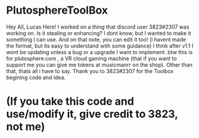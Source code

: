 # PlutosphereToolBox
Hey All, Lucas Here! I worked on a thing that discord user 3823#2307 was working on. 
Is it stealing or enhancing? I dont know, but I wanted to make it something I can use.
And on that note, you can edit it too! (i havent made the format, but its easy to understand with some guidance)
I think after v1.1 I wont be updating unless a bug or a upgrade I want to implement.
btw this is for plutosphere.com , a VR cloud gaming machine (that if you want to support me you can give me tokens at musicmanrr on the shop).
Other than that, thats all i have to say. Thank you to 3823#2307 for the Toolbox begining code and idea.
# (If you take this code and use/modify it, give credit to 3823, not me)
